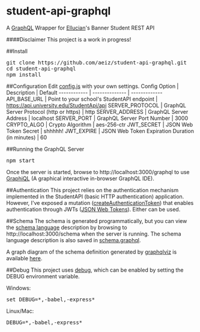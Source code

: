 # student-api-graphql
A [GraphQL](http://graphql.org/) Wrapper for [Ellucian](http://www.ellucian.com/)'s Banner Student REST API

####Disclaimer
This project is a work in progress!

##Install
<pre>
git clone https://github.com/aeiz/student-api-graphql.git
cd student-api-graphql
npm install
</pre>

##Configuration
Edit [config.js](https://github.com/aeiz/student-api-graphql/blob/master/config.js) with your own settings.
Config Option | Description | Default
------------ | -------------- | -------------
API_BASE_URL | Point to your school's StudentAPI endpoint | https://api.university.edu/StudentApi/api
SERVER_PROTOCOL | GraphQL Server Protocol (http or https) | http
SERVER_ADDRESS | GraphQL Server Address | localhost
SERVER_PORT | GraphQL Server Port Number | 3000
CRYPTO_ALGO | Crypto Algorithm | aes-256-ctr
JWT_SECRET | JSON Web Token Secret | shhhhh!
JWT_EXPIRE | JSON Web Token Expiration Duration (in minutes) | 60

##Running the GraphQL Server
<pre>
npm start
</pre>

Once the server is started, browse to http://localhost:3000/graphql to use [GraphiQL](https://github.com/graphql/graphiql) (A graphical interactive in-browser GraphQL IDE).

##Authentication
This project relies on the authentication mechanism implemented in the StudentAPI (basic HTTP authentication) application.  However, I've exposed a mutation ([createAuthenticationToken](https://github.com/aeiz/student-api-graphql/blob/master/schema/mutations/AuthenticationMutation.js)) that enables authentication through JWTs ([JSON Web Tokens](https://jwt.io/)).  Either can be used.

##Schema
The schema is generated programmatically, but you can view the [schema language](http://graphql.org/learn/schema/) description by browsing to http://localhost:3000/schema when the server is running.  The schema language description is also saved in [schema.graphql](https://github.com/aeiz/student-api-graphql/blob/master/schema.graphql).

A graph diagram of the schema definition generated by [graphqlviz](https://github.com/sheerun/graphqlviz) is available [here](https://github.com/aeiz/student-api-graphql/blob/master/student-api-graph.png).

##Debug
This project uses [debug](https://www.npmjs.com/package/debug), which can be enabled by setting the DEBUG environment variable.

Windows:
<pre>
set DEBUG=*,-babel,-express*
</pre>
Linux/Mac:
<pre>
DEBUG=*,-babel,-express*
</pre>
